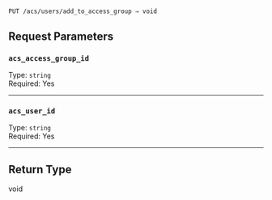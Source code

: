 # 

```
PUT /acs/users/add_to_access_group ⇒ void
```



## Request Parameters

### `acs_access_group_id`

Type: `string`\
Required: Yes



---

### `acs_user_id`

Type: `string`\
Required: Yes



---

## Return Type

void
